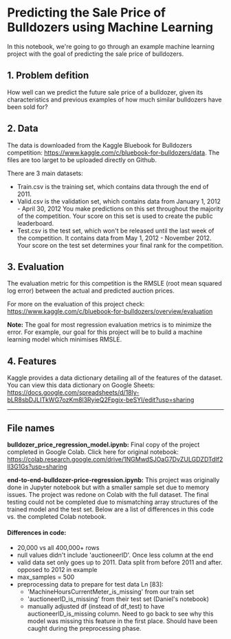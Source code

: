 # Predicting the Sale Price of Bulldozers using Machine Learning

In this notebook, we're going to go through an example machine learning project with the goal of predicting the sale price of bulldozers.

## 1. Problem defition
How well can we predict the future sale price of a bulldozer, given its characteristics and previous examples of how much similar bulldozers have been sold for?

## 2. Data
The data is downloaded from the Kaggle Bluebook for Bulldozers competition: https://www.kaggle.com/c/bluebook-for-bulldozers/data. The files are too larget to be uploaded directly on Github.

There are 3 main datasets:

* Train.csv is the training set, which contains data through the end of 2011.
* Valid.csv is the validation set, which contains data from January 1, 2012 - April 30, 2012 You make predictions on this set throughout the majority of the competition. Your score on this set is used to create the public leaderboard.
* Test.csv is the test set, which won't be released until the last week of the competition. It contains data from May 1, 2012 - November 2012. Your score on the test set determines your final rank for the competition.

## 3. Evaluation
The evaluation metric for this competition is the RMSLE (root mean squared log error) between the actual and predicted auction prices.

For more on the evaluation of this project check: https://www.kaggle.com/c/bluebook-for-bulldozers/overview/evaluation

**Note:** The goal for most regression evaluation metrics is to minimize the error. For example, our goal for this project will be to build a machine learning model which minimises RMSLE.

## 4. Features
Kaggle provides a data dictionary detailing all of the features of the dataset. You can view this data dictionary on Google Sheets: https://docs.google.com/spreadsheets/d/18ly-bLR8sbDJLITkWG7ozKm8l3RyieQ2Fpgix-beSYI/edit?usp=sharing



--------------
## File names

**bulldozer_price_regression_model.ipynb:** Final copy of the project completed in Google Colab. Click here for original notebook: https://colab.research.google.com/drive/1NGMwdSJOaG7DvZULGDZDTdIf2ll3G1Gs?usp=sharing

**end-to-end-bulldozer-price-regression.ipynb:** This project was originally done in Jupyter notebook but with a smaller sample set due to memory issues. The project was redone on Colab with the full dataset. The final testing could not be completed due to mismatching array structures of the trained model and the test set. Below are a list of differences in this code vs. the completed Colab notebook.

   #### Differences in code:
   * 20,000 vs all 400,000+ rows
   * null values didn't include 'auctioneerID'. Once less column at the end 
   * valid data set only goes up to 2011. Data split from before 2011 and after. opposed to 2012 in example
   * max_samples = 500
   * preprocessing data to prepare for test data Ln [83]:
       * 'MachineHoursCurrentMeter_is_missing' from our train set
       * 'auctioneerID_is_missing' from their test set (Daniel's notebook)
       * manually adjusted df (instead of df_test) to have auctioneerID_is_missing column. Need to go back to see why this model was   missing this feature in the first place. Should have been caught during the preprocessing phase.

